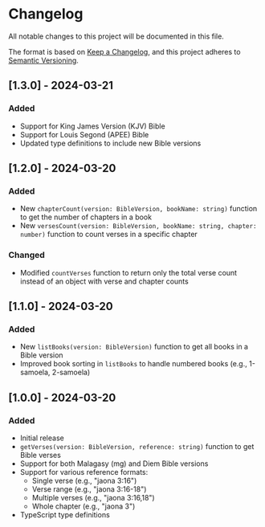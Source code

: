 # Changelog

All notable changes to this project will be documented in this file.

The format is based on [Keep a Changelog](https://keepachangelog.com/en/1.0.0/),
and this project adheres to [Semantic Versioning](https://semver.org/spec/v2.0.0.html).

## [1.3.0] - 2024-03-21

### Added
- Support for King James Version (KJV) Bible
- Support for Louis Segond (APEE) Bible
- Updated type definitions to include new Bible versions

## [1.2.0] - 2024-03-20

### Added
- New `chapterCount(version: BibleVersion, bookName: string)` function to get the number of chapters in a book
- New `versesCount(version: BibleVersion, bookName: string, chapter: number)` function to count verses in a specific chapter

### Changed
- Modified `countVerses` function to return only the total verse count instead of an object with verse and chapter counts

## [1.1.0] - 2024-03-20

### Added
- New `listBooks(version: BibleVersion)` function to get all books in a Bible version
- Improved book sorting in `listBooks` to handle numbered books (e.g., 1-samoela, 2-samoela)

## [1.0.0] - 2024-03-20

### Added
- Initial release
- `getVerses(version: BibleVersion, reference: string)` function to get Bible verses
- Support for both Malagasy (mg) and Diem Bible versions
- Support for various reference formats:
  - Single verse (e.g., "jaona 3:16")
  - Verse range (e.g., "jaona 3:16-18")
  - Multiple verses (e.g., "jaona 3:16,18")
  - Whole chapter (e.g., "jaona 3")
- TypeScript type definitions 